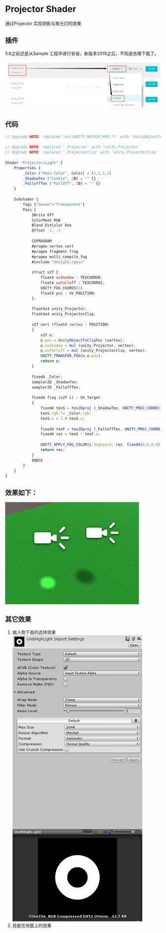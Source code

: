 # Projector Shader 

通过Projector 实现阴影与聚光灯的效果


## 插件
5.6之前还是从Sample 工程中进行安装。新版本2019之后，不知道去哪下载了。

![](./Docs/img/Readme_2020-04-07-22-52-40.png)



## 代码

```js
// Upgrade NOTE: replaced 'mul(UNITY_MATRIX_MVP,*)' with 'UnityObjectToClipPos(*)'

// Upgrade NOTE: replaced '_Projector' with 'unity_Projector'
// Upgrade NOTE: replaced '_ProjectorClip' with 'unity_ProjectorClip'

Shader "Projector/Light" {
	Properties {
		_Color ("Main Color", Color) = (1,1,1,1)
		_ShadowTex ("Cookie", 2D) = "" {}
		_FalloffTex ("FallOff", 2D) = "" {}
	}
	
	Subshader {
		Tags {"Queue"="Transparent"}
		Pass {
			ZWrite Off
			ColorMask RGB
			Blend DstColor One
			Offset -1, -1
	
			CGPROGRAM
			#pragma vertex vert
			#pragma fragment frag
			#pragma multi_compile_fog
			#include "UnityCG.cginc"
			
			struct v2f {
				float4 uvShadow : TEXCOORD0;
				float4 uvFalloff : TEXCOORD1;
				UNITY_FOG_COORDS(2)
				float4 pos : SV_POSITION;
			};
			
			float4x4 unity_Projector;
			float4x4 unity_ProjectorClip;
			
			v2f vert (float4 vertex : POSITION)
			{
				v2f o;
				o.pos = UnityObjectToClipPos (vertex);
				o.uvShadow = mul (unity_Projector, vertex);
				o.uvFalloff = mul (unity_ProjectorClip, vertex);
				UNITY_TRANSFER_FOG(o,o.pos);
				return o;
			}
			
			fixed4 _Color;
			sampler2D _ShadowTex;
			sampler2D _FalloffTex;
			
			fixed4 frag (v2f i) : SV_Target
			{
				fixed4 texS = tex2Dproj (_ShadowTex, UNITY_PROJ_COORD(i.uvShadow));
				texS.rgb *= _Color.rgb;
				texS.a = 1.0-texS.a;
	
				fixed4 texF = tex2Dproj (_FalloffTex, UNITY_PROJ_COORD(i.uvFalloff));
				fixed4 res = texS * texF.a;

				UNITY_APPLY_FOG_COLOR(i.fogCoord, res, fixed4(0,0,0,0));
				return res;
			}
			ENDCG
		}
	}
}

```


## 效果如下：
![](./Docs/img/Readme_2020-04-07-22-55-46.png)


## 其它效果
1. 做人物下面的选择效果
![](./Docs/img/Readme_2020-04-07-23-06-36.png)
2. 技能在地面上的效果
   